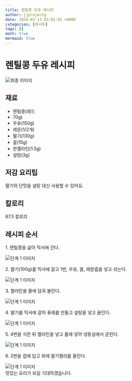 ```yaml
---
title: 렌틸콩 두유 레시피
author: jjprojectg
date: 2024-01-13 03:01:01 +0000
categories: [레시피]
tags: []
math: true
mermaid: true
---
```

<meta name="og:type" content="website"/>
<meta charset="UTF-8"/>
<div class="header">
  <h1>렌틸콩 두유 레시피</h1>
</div>

<div class="container my-4">
  <div class="row">
    <div class="col-12 col-md-6">
      <div class="recipe-image">
        <img src="http://www.foodsafetykorea.go.kr/uploadimg/cook/10_01134_2.png" class="step-image" alt="최종 이미지"/>
      </div>
    </div>
    <div class="col-12 col-md-6">
      <div class="ingredients">
        <h2>재료</h2>
        <ul class="card">
          <li> 렌틸콩(레드 </li>
          <li>  70g) </li>
          <li>  우유(150g) </li>
          <li> 레몬(1/2개) </li>
          <li>  딸기(130g) </li>
          <li>  꿀(15g) </li>
          <li> 판젤라틴(1.5g) </li>
          <li>  설탕(3g) </li>
</ul>
      </div>
    </div>
    <div class="col-12 col-md-6">
      <div class="ingredients">
        <h2>저감 요리팁</h2>
        <div class="card"> 
          <p>
            딸기의 단맛을 설탕 대신 사용할 수 있어요.
          </p>
        </div>
      </div>
      <div class="ingredients">
        <h2>칼로리</h2>
        <div class="card"> 
          <p>
            87.5 칼로리
          </p>
        </div>
      </div>
    </div>
  </div>

  <h2 class="my-4">레시피 순서</h2>
  <div class="card recipe-card">
    <div class="card-body recipe-step">
      <p class="card-text step-description">1. 렌틸콩을 삶아 믹서에 간다.</p>
      <img src="http://www.foodsafetykorea.go.kr/uploadimg/cook/20_01134_1.JPG" alt="단계 1 이미지" class="step-image"/>
    </div>
  </div>
  <div class="card recipe-card">
    <div class="card-body recipe-step">
      <p class="card-text step-description">2. 딸기(100g)를 믹서에 갈고 1번, 우유, 꿀, 레몬즙을 넣고 섞는다.</p>
      <img src="http://www.foodsafetykorea.go.kr/uploadimg/cook/20_01134_2.JPG" alt="단계 1 이미지" class="step-image"/>
    </div>
  </div>
  <div class="card recipe-card">
    <div class="card-body recipe-step">
      <p class="card-text step-description">3. 젤라틴을 물에 담궈 불린다.</p>
      <img src="http://www.foodsafetykorea.go.kr/uploadimg/cook/20_01134_3.JPG" alt="단계 1 이미지" class="step-image"/>
    </div>
  </div>
  <div class="card recipe-card">
    <div class="card-body recipe-step">
      <p class="card-text step-description">4. 딸기를 믹서에 갈아 퓨레를 만들고 설탕을 넣고 끓인다.</p>
      <img src="http://www.foodsafetykorea.go.kr/uploadimg/cook/20_01134_4.JPG" alt="단계 1 이미지" class="step-image"/>
    </div>
  </div>
  <div class="card recipe-card">
    <div class="card-body recipe-step">
      <p class="card-text step-description">5. 4번을 식힌 뒤 젤라틴을 넣고 틀에 넣어 냉동실에서 굳힌다.</p>
      <img src="http://www.foodsafetykorea.go.kr/uploadimg/cook/20_01134_5.JPG" alt="단계 1 이미지" class="step-image"/>
    </div>
  </div>
  <div class="card recipe-card">
    <div class="card-body recipe-step">
      <p class="card-text step-description">6. 2번을 컵에 담고 위에 딸기젤리를 올린다.</p>
      <img src="http://www.foodsafetykorea.go.kr/uploadimg/cook/20_01134_6.jpg" alt="단계 1 이미지" class="step-image"/>
    </div>
  </div>

</div>
맛있는 요리가 되길 기대하겠습니다.
